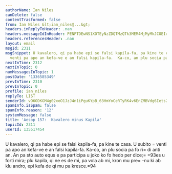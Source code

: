 ```yaml
---
authorName: Ian Niles
canDelete: false
contentTrasformed: false
from: Ian Niles &lt;ian_niles@...&gt;
headers.inReplyToHeader: .nan
headers.messageIdInHeader: PENPTDEwNS1XOTEyNzZDQTMzQTk3MEM4MjMyMkJCOEIxMTBAcGh4LmdibD4=
headers.referencesHeader: .nan
layout: email
msgId: 2311
msgSnippet: U kavalero, qi pa habe epi se falsi kapila-fa, pa kine te casa.  U subito
  venti pa apo an kefa-ve e an falsi kapila-fa.  Ka-co, an plu socia pa fo ridi anti
nextInTime: 2312
nextInTopic: 0
numMessagesInTopic: 1
postDate: '1336585349'
prevInTime: 2310
prevInTopic: 0
profile: ian_niles
replyTo: LIST
senderId: vO6ODKGM4g02xoO1JzJ4n1iPguKYpB_63HmYoCeRTyRK4v6EnZMBVdg6Iets27QH9LhtmMKSLHIjRCUJToH8jvR3Zt7h6H2Y
spamInfo.isSpam: false
spamInfo.reason: '12'
systemMessage: false
title: 'Aesop 157:  Kavalero minus Kapila'
topicId: 2311
userId: 135517454
---
```



U kavalero, qi pa habe epi se falsi kapila-fa, pa kine te casa.  U subito =
venti pa apo an kefa-ve e an falsi kapila-fa.  Ka-co, an plu socia pa fo ri=
di anti an.  An pa sto auto equs e pa participa u joko ko fo hedo per dice;=
 =93es u forti mira; plu kapila, qi ne es de mi, pa vola ab mi, kron mu pre=
-nu ki ab klu andro, epi kefa de qi mu pa kresce.=94 		 	   		  
